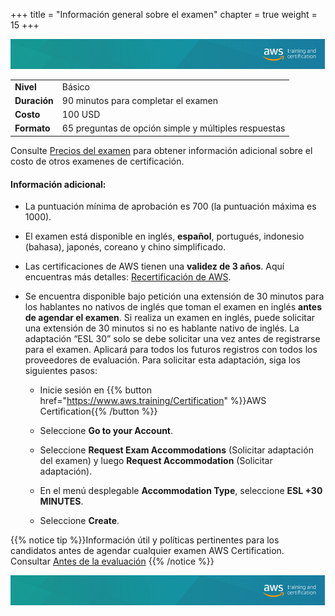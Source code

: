 +++ 
title = "Información general sobre el examen" 
chapter = true 
weight = 15 
+++

<img src="images/logo-bar.png" alt="drawing"/>

|  |  |
| ------ | ----------- |
| **Nivel**  | Básico |
| **Duración** | 90 minutos para completar el examen |
| **Costo** | 100 USD |
| **Formato** | 65 preguntas de opción simple y múltiples respuestas |

Consulte <a href="https://aws.amazon.com/es/certification/policies/before-testing/#Exam_pricing" target="_blank">Precios del examen</a> para obtener información adicional sobre el costo de otros examenes de certificación.

#### Información adicional:

- La puntuación mínima de aprobación es 700 (la puntuación máxima es 1000).

- El examen está disponible en inglés, **español**, portugués, indonesio (bahasa), japonés, coreano y chino simplificado.

- Las certificaciones de AWS tienen una **validez de 3 años**. Aquí encuentras más detalles: <a href="https://aws.amazon.com/es/certification/recertification/" target="_blank">Recertificación de AWS</a>.

- Se encuentra disponible bajo petición una extensión de 30 minutos para los hablantes no nativos de inglés que toman el examen en inglés **antes de agendar el examen**. Si realiza un examen en inglés, puede solicitar una extensión de 30 minutos si no es hablante nativo de inglés. La adaptación “ESL 30” solo se debe solicitar una vez antes de registrarse para el examen. Aplicará para todos los futuros registros con todos los proveedores de evaluación. Para solicitar esta adaptación, siga los siguientes pasos:

	- Inicie sesión en {{% button href="https://www.aws.training/Certification" %}}AWS Certification{{% /button %}}

	- Seleccione **Go to your Account**.

	- Seleccione **Request Exam Accommodations** (Solicitar adaptación del examen) y luego **Request Accommodation** (Solicitar adaptación).

	- En el menú desplegable **Accommodation Type**, seleccione **ESL +30 MINUTES**.
	
	- Seleccione **Create**.

{{% notice tip %}}Información útil y políticas pertinentes para los candidatos antes de agendar cualquier examen AWS Certification. Consultar <a href="https://aws.amazon.com/es/certification/policies/before-testing/" target="_blank">Antes de la evaluación</a>
{{% /notice %}}

<img src="images/logo-bar.png" alt="drawing"/>